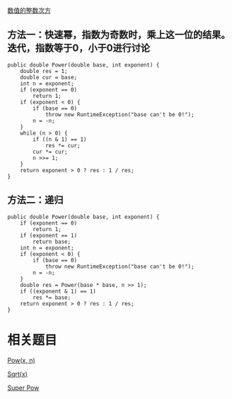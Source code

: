 [数值的整数次方](https://www.nowcoder.com/practice/1a834e5e3e1a4b7ba251417554e07c00?tpId=13&tqId=11165&tPage=1&rp=1&ru=/ta/coding-interviews&qru=/ta/coding-interviews/question-ranking&from=cyc_github) 

## 方法一：快速幂，指数为奇数时，乘上这一位的结果。迭代，指数等于0，小于0进行讨论

    public double Power(double base, int exponent) {
        double res = 1;
        double cur = base;
        int n = exponent;
        if (exponent == 0)
            return 1;
        if (exponent < 0) {
            if (base == 0)
                throw new RuntimeException("base can't be 0!");
            n = -n;
        }
        while (n > 0) {
            if ((n & 1) == 1)
                res *= cur;
            cur *= cur;
            n >>= 1;
        }
        return exponent > 0 ? res : 1 / res;
    }
    
## 方法二：递归

    public double Power(double base, int exponent) {
        if (exponent == 0)
            return 1;
        if (exponent == 1)
            return base;
        int n = exponent;
        if (exponent < 0) {
            if (base == 0)
                throw new RuntimeException("base can't be 0!");
            n = -n;
        }
        double res = Power(base * base, n >> 1);
        if ((exponent & 1) == 1)
            res *= base;
        return exponent > 0 ? res : 1 / res;
    }
    
# 相关题目

[Pow(x, n)](https://leetcode.com/problems/powx-n/)

[Sqrt(x)](https://leetcode.com/problems/sqrtx/)

[Super Pow](https://leetcode.com/problems/super-pow/)

